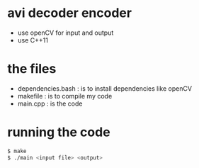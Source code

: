# avi decoder encoder

- use openCV for input and output
- use C++11

# the files

- dependencies.bash : is to install dependencies like openCV
- makefile : is to compile my code
- main.cpp : is the code
<!-- - dockerfile : is for ease of cleaning -->

# running the code

```bash
$ make
$ ./main <input file> <output>
```

